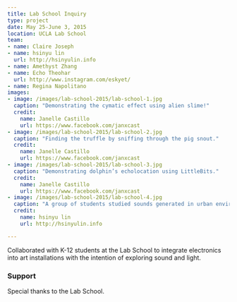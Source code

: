 ```yaml
---
title: Lab School Inquiry
type: project
date: May 25-June 3, 2015
location: UCLA Lab School
team: 
- name: Claire Joseph
- name: hsinyu lin
  url: http://hsinyulin.info
- name: Amethyst Zhang
- name: Echo Theohar
  url: http://www.instagram.com/eskyet/
- name: Regina Napolitano
images:
- image: /images/lab-school-2015/lab-school-1.jpg
  caption: "Demonstrating the cymatic effect using alien slime!"
  credit:
    name: Janelle Castillo
    url: https://www.facebook.com/janxcast
- image: /images/lab-school-2015/lab-school-2.jpg
  caption: "Finding the truffle by sniffing through the pig snout."
  credit:
    name: Janelle Castillo
    url: https://www.facebook.com/janxcast
- image: /images/lab-school-2015/lab-school-3.jpg
  caption: "Demonstrating dolphin’s echolocation using LittleBits."
  credit:
    name: Janelle Castillo
    url: https://www.facebook.com/janxcast
- image: /images/lab-school-2015/lab-school-4.jpg
  caption: "A group of students studied sounds generated in urban environment."
  credit:
    name: hsinyu lin
    url: http://hsinyulin.info

---
```


Collaborated with K-12 students at the Lab School to integrate electronics into art installations with the intention of exploring sound and light.

### Support 
Special thanks to the Lab School.